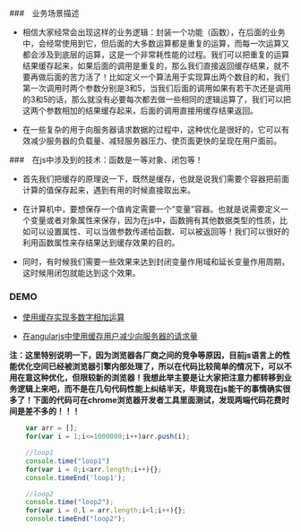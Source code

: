 ###　业务场景描述

* 相信大家经常会出现这样的业务逻辑：封装一个功能（函数），在后面的业务中，会经常使用到它，但后面的大多数运算都是重复的运算，而每一次运算又都会涉及到底层的运算，这是一个非常耗性能的过程。我们可以把重复的运算结果缓存起来，如果后面的调用是重复的，那么我们直接返回缓存结果，就不要再做后面的苦力活了！比如定义一个算法用于实现算出两个数目的和，我们第一次调用时两个参数分别是3和5，当我们后面的调用如果有若干次还是调用的3和5的话，那么就没有必要每次都去做一些相同的逻辑运算了，我们可以把这两个参数相加的结果缓存起来，后面的调用直接用缓存结果返回。

* 在一些复杂的用于向服务器请求数据的过程中，这种优化是很好的，它可以有效减少服务器的负载量、减轻服务器压力、使页面更快的呈现在用户面前。

###　在js中涉及到的技术：函数是一等对象、闭包等！

* 首先我们把缓存的原理说一下，既然是缓存，也就是说我们需要个容器把前面计算的值保存起来，遇到有用的时候直接取出来。

* 在计算机中，要想保存一个值肯定需要一个“变量”容器。也就是说需要定义一个变量或者对象属性来保存，因为在js中，函数拥有其他数据类型的性质，比如可以设置属性、可以当做参数传递给函数、可以被返回等！我们可以很好的利用函数属性来存结果达到缓存效果的目的。

* 同时，有时候我们需要一些效果来达到封闭变量作用域和延长变量作用周期，这时候用闭包就能达到这个效果。

### DEMO

* [使用缓存实现多数字相加运算](https://github.com/woai30231/JavascriptDetails/blob/master/1/demo.js)

* [在angularjs中使用缓存用户减少向服务器的请求量](https://github.com/woai30231/JavascriptDetails/blob/master/1/demo1.js)


**注：这里特别说明一下，因为浏览器各厂商之间的竞争等原因，目前js语言上的性能优化空间已经被浏览器引擎内部处理了，所以在代码比较简单的情况下，可以不用在意这种优化，但限较新的浏览器！我想此举主要是让大家把注意力都转移到业务逻辑上来吧，而不是在几句代码性能上纠结半天，毕竟现在js能干的事情确实很多了！下面的代码可在chrome浏览器开发者工具里面测试，发现两端代码花费时间是差不多的！！！**

```javascript
	var arr = [];
	for(var i = 1;i<=1000000;i++)arr.push(i);

	//loop1
	console.time("loop1")
	for(var i = 0;i<arr.length;i++){};
	console.timeEnd('loop1');

	//loop2
	console.time("loop2");
	for(var i = 0,l = arr.length;i<l;i++){};
	console.timeEnd("loop2");
```